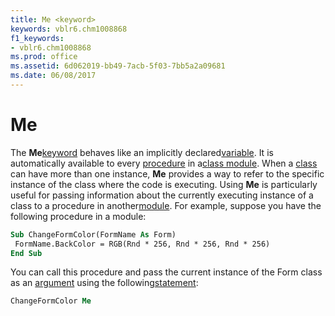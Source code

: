 ```yaml
---
title: Me <keyword>
keywords: vblr6.chm1008868
f1_keywords:
- vblr6.chm1008868
ms.prod: office
ms.assetid: 6d062019-bb49-7acb-5f03-7bb5a2a09681
ms.date: 06/08/2017
---
```



# Me <keyword>

The  **Me**[keyword](../../Glossary/vbe-glossary.md#keyword) behaves like an implicitly declared[variable](../../Glossary/vbe-glossary.md#variable). It is automatically available to every [procedure](../../Glossary/vbe-glossary.md#procedure) in a[class module](../../Glossary/vbe-glossary.md#class-module). When a [class](../../Glossary/vbe-glossary.md#clas) can have more than one instance, **Me** provides a way to refer to the specific instance of the class where the code is executing. Using **Me** is particularly useful for passing information about the currently executing instance of a class to a procedure in another[module](../../Glossary/vbe-glossary.md#module). For example, suppose you have the following procedure in a module:


```vb
Sub ChangeFormColor(FormName As Form) 
 FormName.BackColor = RGB(Rnd * 256, Rnd * 256, Rnd * 256) 
End Sub
```


You can call this procedure and pass the current instance of the Form class as an [argument](../../Glossary/vbe-glossary.md#argument) using the following[statement](../../Glossary/vbe-glossary.md#statement):




```vb
ChangeFormColor Me 

```


